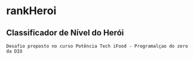 # rankHeroi

## Classificador de Nível do Herói
    Desafio proposto no curso Potência Tech iFood - Programalçao do zero da DIO